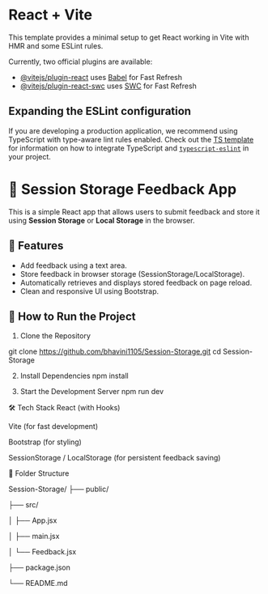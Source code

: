 # React + Vite

This template provides a minimal setup to get React working in Vite with HMR and some ESLint rules.

Currently, two official plugins are available:

- [@vitejs/plugin-react](https://github.com/vitejs/vite-plugin-react/blob/main/packages/plugin-react) uses [Babel](https://babeljs.io/) for Fast Refresh
- [@vitejs/plugin-react-swc](https://github.com/vitejs/vite-plugin-react/blob/main/packages/plugin-react-swc) uses [SWC](https://swc.rs/) for Fast Refresh

## Expanding the ESLint configuration

If you are developing a production application, we recommend using TypeScript with type-aware lint rules enabled. Check out the [TS template](https://github.com/vitejs/vite/tree/main/packages/create-vite/template-react-ts) for information on how to integrate TypeScript and [`typescript-eslint`](https://typescript-eslint.io) in your project.



# 🧠 Session Storage Feedback App

This is a simple React app that allows users to submit feedback and store it using **Session Storage** or **Local Storage** in the browser.

## 📌 Features

- Add feedback using a text area.
- Store feedback in browser storage (SessionStorage/LocalStorage).
- Automatically retrieves and displays stored feedback on page reload.
- Clean and responsive UI using Bootstrap.

## 🚀 How to Run the Project

1. Clone the Repository

git clone https://github.com/bhavini1105/Session-Storage.git
cd Session-Storage

2. Install Dependencies
npm install

3. Start the Development Server
npm run dev

🛠️ Tech Stack
React (with Hooks)

Vite (for fast development)

Bootstrap (for styling)

SessionStorage / LocalStorage (for persistent feedback saving)

📂 Folder Structure

Session-Storage/
├── public/

├── src/

│   ├── App.jsx

│   ├── main.jsx

│   └── Feedback.jsx

├── package.json

└── README.md

